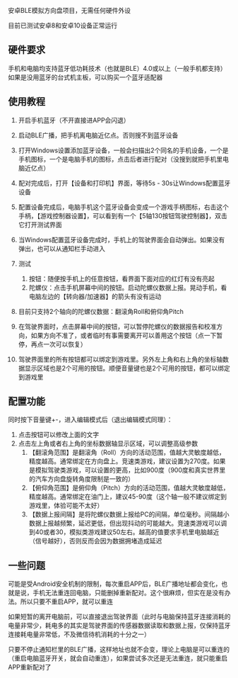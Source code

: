 安卓BLE模拟方向盘项目，无需任何硬件外设

目前已测试安卓8和安卓10设备正常运行

## 硬件要求

手机和电脑均支持蓝牙低功耗技术（也就是BLE）4.0或以上（一般手机都支持）如果是没用蓝牙的台式机主板，可以购买一个蓝牙适配器

## 使用教程

1. 开启手机蓝牙（不开直接进APP会闪退）
2. 启动BLE广播，把手机离电脑近亿点。否则搜不到蓝牙设备
3. 打开Windows设置添加蓝牙设备，一般会扫描出2个同名的手机设备，一个是手机图标，一个是电脑手机的图标，点击后者进行配对（没搜到就把手机里电脑近亿点）
4. 配对完成后，打开【设备和打印机】界面，等待5s - 30s让Windows配置蓝牙设备
5. 配置设备完成后，电脑手机这个蓝牙设备会变成一个游戏手柄图标，右击这个手柄，【游戏控制器设置】，可以看到有一个【5轴130按钮驾驶控制器】，双击它打开测试界面
6. 当Windows配置蓝牙设备完成时，手机上的驾驶界面会自动弹出。如果没有弹出，也可以从通知栏手动进入
7. 测试
    1. 按钮：随便按手机上的任意按钮，看界面下面对应的红灯有没有亮起
    2. 陀螺仪：点击手机屏幕中间的按钮。启动陀螺仪数据上报。晃动手机，看电脑左边的【转向器/加速器】的箭头有没有运动

8. 目前只支持2个轴向的陀螺仪数据：翻滚角Roll和俯仰角Pitch
9. 在驾驶界面时，点击屏幕中间的按钮，可以暂停陀螺仪的数据报告和校准方向，如果方向不准了，或者临时有事需要离开可以善用这个按钮（点一下暂停，再点一次可以恢复）
10. 驾驶界面里的所有按钮都可以绑定到游戏里。另外左上角和右上角的坐标轴数据显示区域也是2个可用的按钮。顺便音量键也是2个可用的按钮，都可以绑定到游戏里

## 配置功能

同时按下音量键+-，进入编辑模式后（退出编辑模式同理）：

1. 点击按钮可以修改上面的文字
2. 点击左上角或者右上角的坐标数据轴显示区域，可以调整高级参数
   1. 【翻滚角范围】是翻滚角（Roll）方向的活动范围，值越大灵敏度越低，精度越高。通常绑定在方向盘上。竞速类游戏，建议设置为270度。如果是模拟驾驶类游戏，可以设置的更高，比如900度（900度和真实世界里的汽车方向盘旋转角度限制是一致的）
   2. 【俯仰角范围】是俯仰角（Pitch）方向的活动范围，值越大灵敏度越低，精度越高。通常绑定在油门上，建议45-90度（这个轴一般不建议绑定到游戏里，体验可能不太好）
   3. 【数据上报间隔】是将陀螺仪数据上报给PC的间隔，单位毫秒。间隔越小数据上报越频繁，延迟更低，但出现抖动的可能越大。竞速类游戏可以调到40或者30，模拟类游戏建议50左右。越高的值要求手机里电脑越近（信号越好），否则反而会因为数据拥堵造成延迟

## 一些问题

可能是受Android安全机制的限制，每次重启APP后，BLE广播地址都会变化，也就是说，手机无法重连回电脑，只能删掉重新配对。这个很麻烦，但实在是没有办法。所以只要不重启APP，就可以重连

如果短暂的离开电脑前，可以直接退出驾驶界面（此时与电脑保持蓝牙连接消耗的电量非常少，耗电多的其实是驾驶界面的传感器数据读取和数据上报，仅保持蓝牙连接耗电量非常低，不及微信待机消耗的十分之一）

只要不停止通知栏里的BLE广播，这样地址也就不会变，理论上电脑是可以重连的（重启电脑蓝牙开关，就会自动重连），如果尝试多次还是无法重连，就只能重启APP重新配对了